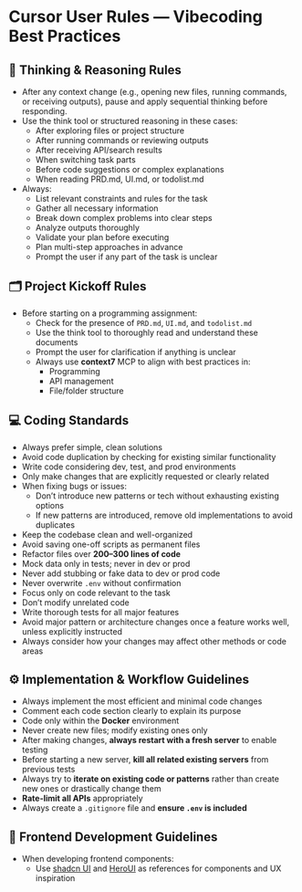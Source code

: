 # Cursor User Rules — Vibecoding Best Practices

## 🧠 Thinking & Reasoning Rules
- After any context change (e.g., opening new files, running commands, or receiving outputs), pause and apply sequential thinking before responding.
- Use the think tool or structured reasoning in these cases:
  - After exploring files or project structure
  - After running commands or reviewing outputs
  - After receiving API/search results
  - When switching task parts
  - Before code suggestions or complex explanations
  - When reading PRD.md, UI.md, or todolist.md
- Always:
  - List relevant constraints and rules for the task
  - Gather all necessary information
  - Break down complex problems into clear steps
  - Analyze outputs thoroughly
  - Validate your plan before executing
  - Plan multi-step approaches in advance
  - Prompt the user if any part of the task is unclear

## 🗂 Project Kickoff Rules
- Before starting on a programming assignment:
  - Check for the presence of `PRD.md`, `UI.md`, and `todolist.md`
  - Use the think tool to thoroughly read and understand these documents
  - Prompt the user for clarification if anything is unclear
  - Always use **context7** MCP to align with best practices in:
    - Programming
    - API management
    - File/folder structure

## 💻 Coding Standards
- Always prefer simple, clean solutions
- Avoid code duplication by checking for existing similar functionality
- Write code considering dev, test, and prod environments
- Only make changes that are explicitly requested or clearly related
- When fixing bugs or issues:
  - Don’t introduce new patterns or tech without exhausting existing options
  - If new patterns are introduced, remove old implementations to avoid duplicates
- Keep the codebase clean and well-organized
- Avoid saving one-off scripts as permanent files
- Refactor files over **200–300 lines of code**
- Mock data only in tests; never in dev or prod
- Never add stubbing or fake data to dev or prod code
- Never overwrite `.env` without confirmation
- Focus only on code relevant to the task
- Don’t modify unrelated code
- Write thorough tests for all major features
- Avoid major pattern or architecture changes once a feature works well, unless explicitly instructed
- Always consider how your changes may affect other methods or code areas

## ⚙️ Implementation & Workflow Guidelines
- Always implement the most efficient and minimal code changes
- Comment each code section clearly to explain its purpose
- Code only within the **Docker** environment
- Never create new files; modify existing ones only
- After making changes, **always restart with a fresh server** to enable testing
- Before starting a new server, **kill all related existing servers** from previous tests
- Always try to **iterate on existing code or patterns** rather than create new ones or drastically change them
- **Rate-limit all APIs** appropriately
- Always create a `.gitignore` file and **ensure `.env` is included**

## 🎨 Frontend Development Guidelines
- When developing frontend components:
  - Use [shadcn UI](https://ui.shadcn.com/) and [HeroUI](https://www.heroui.com/) as references for components and UX inspiration
